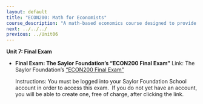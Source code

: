 ```yaml
---
layout: default
title: "ECON200: Math for Economists"
course_description: "A math-based economics course designed to provide the skills needed to solve fundamental problems in both macroeconomics and microeconomics by covering concepts in precalculus and calculus."
next: ../../../
previous: ../Unit06
---
```

**Unit 7: Final Exam** <span id="7"></span> 
-   **Final Exam: The Saylor Foundation’s “ECON200 Final Exam”**
    Link: The Saylor Foundation’s [“ECON200 Final
    Exam”](http://school.saylor.org/mod/quiz/view.php?id=1075)  
      
     Instructions: You must be logged into your Saylor Foundation School
    account in order to access this exam.  If you do not yet have an
    account, you will be able to create one, free of charge, after
    clicking the link. 


